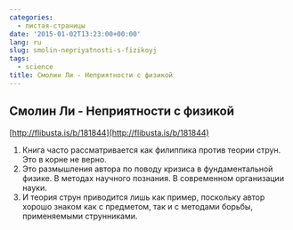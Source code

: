 ```yaml
---
categories:
  - листая-страницы
date: '2015-01-02T13:23:00+00:00'
lang: ru
slug: smolin-nepriyatnosti-s-fizikoyj
tags:
  - science
title: Смолин Ли - Неприятности с физикой
---
```


## Смолин Ли - Неприятности с физикой

[http://flibusta.is/b/181844](http://flibusta.is/b/181844)  

<!--more-->

1.  Книга часто рассматривается как филиппика против теории струн. Это в корне не верно.
2.  Это размышления автора по поводу кризиса в фундаментальной физике. В методах научного познания. В современном организации науки.
3.  И теория струн приводится лишь как пример, поскольку автор хорошо знаком как с предметом, так и с методами борьбы, применяемыми струнниками.
